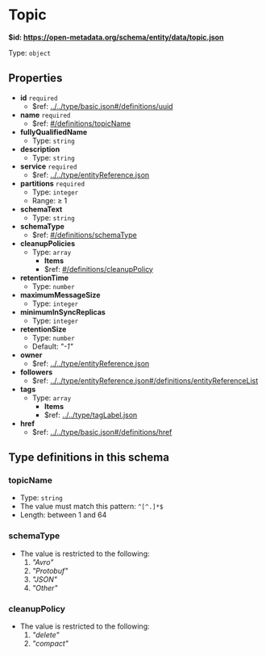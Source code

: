 # Topic

<b id="https/open-metadata.org/schema/entity/data/topic.json">&#36;id: https://open-metadata.org/schema/entity/data/topic.json</b>

Type: `object`

## Properties
 - **id** `required`
	 - &#36;ref: [../../type/basic.json#/definitions/uuid](../types/basic.md#uuid)
 - **name** `required`
	 - &#36;ref: [#/definitions/topicName](#topicname)
 - **fullyQualifiedName**
	 - Type: `string`
 - **description**
	 - Type: `string`
 - **service** `required`
	 - &#36;ref: [../../type/entityReference.json](../types/entityreference.md)
 - **partitions** `required`
	 - Type: `integer`
	 - Range:  &ge; 1
 - **schemaText**
	 - Type: `string`
 - **schemaType**
	 - &#36;ref: [#/definitions/schemaType](#schematype)
 - **cleanupPolicies**
	 - Type: `array`
		 - **Items**
		 - &#36;ref: [#/definitions/cleanupPolicy](#cleanuppolicy)
 - **retentionTime**
	 - Type: `number`
 - **maximumMessageSize**
	 - Type: `integer`
 - **minimumInSyncReplicas**
	 - Type: `integer`
 - **retentionSize**
	 - Type: `number`
	 - Default: _"-1"_
 - **owner**
	 - &#36;ref: [../../type/entityReference.json](../types/entityreference.md)
 - **followers**
	 - &#36;ref: [../../type/entityReference.json#/definitions/entityReferenceList](../types/entityreference.md#entityreferencelist)
 - **tags**
	 - Type: `array`
		 - **Items**
		 - &#36;ref: [../../type/tagLabel.json](../types/taglabel.md)
 - **href**
	 - &#36;ref: [../../type/basic.json#/definitions/href](../types/basic.md#href)


## Type definitions in this schema
### topicName

 - Type: `string`
 - The value must match this pattern: `^[^.]*$`
 - Length: between 1 and 64


### schemaType

 - The value is restricted to the following: 
	 1. _"Avro"_
	 2. _"Protobuf"_
	 3. _"JSON"_
	 4. _"Other"_


### cleanupPolicy

 - The value is restricted to the following: 
	 1. _"delete"_
	 2. _"compact"_


